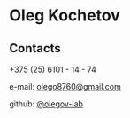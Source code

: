 # Oleg Kochetov

## Contacts

+375 (25) 6101 - 14 - 74

e-mail: [olego8760@gmail.com](https://olego8760@.gmail.com)

github: [@olegov-lab](https://github.com/olegov-lab)
